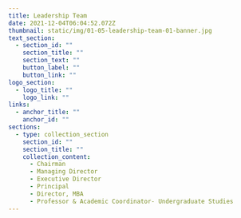 ```yaml
---
title: Leadership Team
date: 2021-12-04T06:04:52.072Z
thumbnail: static/img/01-05-leadership-team-01-banner.jpg
text_section:
  - section_id: ""
    section_title: ""
    section_text: ""
    button_label: ""
    button_link: ""
logo_section:
  - logo_title: ""
    logo_link: ""
links:
  - anchor_title: ""
    anchor_id: ""
sections:
  - type: collection_section
    section_id: ""
    section_title: ""
    collection_content:
      - Chairman
      - Managing Director
      - Executive Director
      - Principal
      - Director, MBA
      - Professor & Academic Coordinator- Undergraduate Studies
---
```


